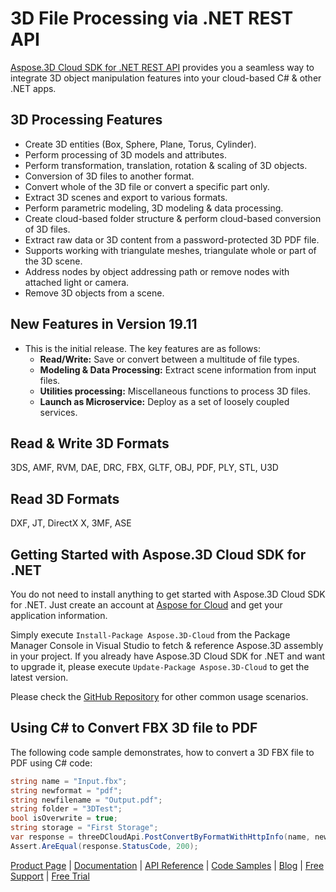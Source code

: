 # 3D File Processing via .NET REST API

[Aspose.3D Cloud SDK for .NET REST API](https://products.aspose.cloud/3d/net) provides you a seamless way to integrate 3D object manipulation features into your cloud-based C# & other .NET apps.

## 3D Processing Features

- Create 3D entities (Box, Sphere, Plane, Torus, Cylinder).
- Perform processing of 3D models and attributes.
- Perform transformation, translation, rotation & scaling of 3D objects.
- Conversion of 3D files to another format.
- Convert whole of the 3D file or convert a specific part only.
- Extract 3D scenes and export to various formats.
- Perform parametric modeling, 3D modeling & data processing.
- Create cloud-based folder structure & perform cloud-based conversion of 3D files.
- Extract raw data or 3D content from a password-protected 3D PDF file.
- Supports working with triangulate meshes, triangulate whole or part of the 3D scene.
- Address nodes by object addressing path or remove nodes with attached light or camera.
- Remove 3D objects from a scene.

## New Features in Version 19.11

- This is the initial release. The key features are as follows:
  - **Read/Write:** Save or convert between a multitude of file types.
  - **Modeling & Data Processing:** Extract scene information from input files.
  - **Utilities processing:** Miscellaneous functions to process 3D files.
  - **Launch as Microservice:** Deploy as a set of loosely coupled services.

## Read & Write 3D Formats

3DS, AMF, RVM, DAE, DRC, FBX, GLTF, OBJ, PDF, PLY, STL, U3D

## Read 3D Formats

DXF, JT, DirectX X, 3MF, ASE

## Getting Started with Aspose.3D Cloud SDK for .NET

You do not need to install anything to get started with Aspose.3D Cloud SDK for .NET. Just create an account at [Aspose for Cloud](https://dashboard.aspose.cloud/#/apps) and get your application information.

Simply execute `Install-Package Aspose.3D-Cloud` from the Package Manager Console in Visual Studio to fetch & reference Aspose.3D assembly in your project. If you already have Aspose.3D Cloud SDK for .NET and want to upgrade it, please execute `Update-Package Aspose.3D-Cloud` to get the latest version.

Please check the [GitHub Repository](https://github.com/aspose-3d-cloud/aspose-3d-cloud-dotnet) for other common usage scenarios.

## Using C# to Convert FBX 3D file to PDF

The following code sample demonstrates, how to convert a 3D FBX file to PDF using C# code:

```csharp
string name = "Input.fbx";
string newformat = "pdf";
string newfilename = "Output.pdf";
string folder = "3DTest";
bool isOverwrite = true;
string storage = "First Storage";
var response = threeDCloudApi.PostConvertByFormatWithHttpInfo(name, newformat, newfilename, folder, isOverwrite, storage);
Assert.AreEqual(response.StatusCode, 200);
```

[Product Page](https://products.aspose.cloud/3d/net) | [Documentation](https://docs.aspose.cloud/display/3dcloud/Aspose.3D+Cloud+Product+Family+Home) | [API Reference](https://apireference.aspose.cloud/3d/) | [Code Samples](https://github.com/aspose-3d-cloud/aspose-3d-cloud-dotnet) | [Blog](https://blog.aspose.cloud/category/3d/) | [Free Support](https://forum.aspose.cloud/c/3d) | [Free Trial](https://dashboard.aspose.cloud/#/apps)
